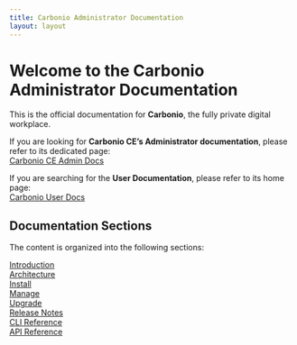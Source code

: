 ```yaml
---
title: Carbonio Administrator Documentation
layout: layout
---
```


# Welcome to the Carbonio Administrator Documentation

This is the official documentation for **Carbonio**, the fully private digital workplace.

If you are looking for **Carbonio CE’s Administrator documentation**, please refer to its dedicated page:  
[Carbonio CE Admin Docs](https://docs.zextras.com/carbonio-ce/html/index.html)

If you are searching for the **User Documentation**, please refer to its home page:  
[Carbonio User Docs](https://docs.zextras.com/user-guides/carbonio/en/html/)




## Documentation Sections

The content is organized into the following sections:  
  
  
    
[Introduction](/introduction.html)  
[Architecture](/architecture.html)  
[Install](/install.html)  
[Manage](/manage.html)  
[Upgrade](/upgrade.html)  
[Release Notes](/release-notes.html)  
[CLI Reference](/cli-reference.html)  
[API Reference](/api-reference.html)  
